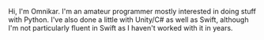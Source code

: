 Hi, I'm Omnikar. I'm an amateur programmer mostly interested in doing stuff with Python. I've also done a little with Unity/C# as well as Swift, although I'm not particularly fluent in Swift as I haven't worked with it in years.
